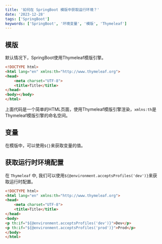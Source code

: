 ```yaml
---
title: '如何在 SpringBoot 模版中获取运行环境？'
date: '2023-12-28'
tags: ['SpringBoot']
keywords: ['SpringBoot', '环境变量', '模版', 'Thymeleaf']
---
```


## 模版

默认情况下，SpringBoot使用Thymeleaf模版引擎。

```html
<!DOCTYPE html>
<html lang="en" xmlns:th="http://www.thymeleaf.org">
<head>
    <meta charset="UTF-8">
    <title>Title</title>
</head>
<body></body>
</html>
```

上面代码是一个简单的HTML页面，使用Thymeleaf模版引擎渲染，`xmlns:th`是Thymeleaf模版引擎的命名空间。

## 变量

在模版中，可以使用`${}`来获取变量的值。

## 获取运行时环境配置

在 `Thymeleaf` 中, 我们可以使用`${@environment.acceptsProfiles('dev')}`来获取运行时配置。

```html
<!DOCTYPE html>
<html lang="en" xmlns:th="http://www.thymeleaf.org">
<head>
    <meta charset="UTF-8">
    <title>Title</title>
</head>
<body>
<p th:if="${@environment.acceptsProfiles('dev')}">Dev</p>
<p th:if="${@environment.acceptsProfiles('prod')}">Prod</p>
</body>
</html>
```
